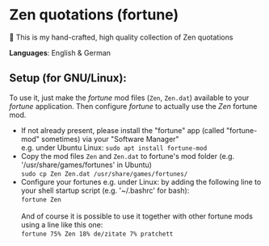 # Zen quotations (fortune)

🙏 This is my hand-crafted, high quality collection of Zen quotations 

**Languages**: English & German



Setup (for GNU/Linux):
-
To use it, just make the *fortune* mod files (`Zen`, `Zen.dat`) available to your *fortune* application.
Then configure *fortune* to actually use the _Zen_ fortune mod.

- If not already present, please install the "fortune" app (called "fortune-mod" sometimes) via your "Software Manager"<br/>
  e.g. under Ubuntu Linux: `sudo apt install fortune-mod`
- Copy the mod files `Zen` and `Zen.dat` to fortune's mod folder (e.g. '/usr/share/games/fortunes' in Ubuntu)<br/>
  `sudo cp Zen Zen.dat /usr/share/games/fortunes/`
- Configure your fortunes 
  e.g. under Linux: by adding the following line to your shell startup script (e.g. '~/.bashrc' for bash):<br/>
  `fortune Zen`<br/><br/>
  And of course it is possible to use it together with other fortune mods using a line like this one:<br/>
  `fortune 75% Zen 18% de/zitate 7% pratchett`

